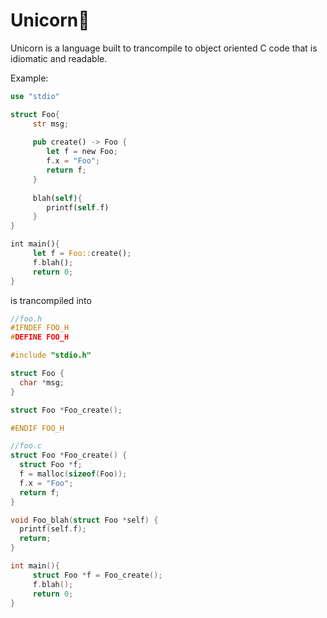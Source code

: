 # Unicorn🦄

Unicorn is a language built to trancompile to object oriented C code that is idiomatic and readable.

Example:
```rust
use "stdio"

struct Foo{
     str msg;
     
     pub create() -> Foo {
        let f = new Foo;
        f.x = "Foo";
        return f;
     }
     
     blah(self){
        printf(self.f)
     }
}

int main(){
     let f = Foo::create();
     f.blah();
     return 0;
}
```
is trancompiled into

```C
//foo.h
#IFNDEF FOO_H
#DEFINE FOO_H

#include "stdio.h"

struct Foo {
  char *msg;
}

struct Foo *Foo_create();

#ENDIF FOO_H
```

```C
//foo.c
struct Foo *Foo_create() {
  struct Foo *f;
  f = malloc(sizeof(Foo));
  f.x = "Foo";
  return f;
}

void Foo_blah(struct Foo *self) {
  printf(self.f);
  return;
}

int main(){
     struct Foo *f = Foo_create();
     f.blah();
     return 0;
}
```
